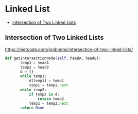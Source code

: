 # Linked List

 + [Intersection of Two Linked Lists](#intersection-of-two-linked-lists)
 
 ## Intersection of Two Linked Lists

https://leetcode.com/problems/intersection-of-two-linked-lists/

 ```python
def getIntersectionNode(self, headA, headB):
        temp1 = headA
        temp2 = headB
        d = {}
        while temp1:
            d[temp1] = temp1
            temp1 = temp1.next
        while temp2:
            if temp2 in d:
                return temp2
            temp2 = temp2.next
        return None
 ```
